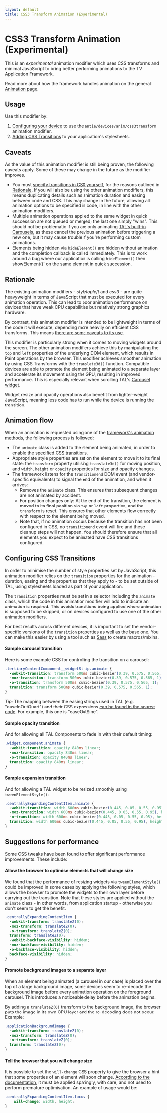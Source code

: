 ```yaml
---
layout: default
title: CSS3 Transform Animation (Experimental)
---
```

# CSS3 Transform Animation (Experimental)

<p class="lead">
This is an <i>experimental</i> animation modifier which uses CSS transforms and minimal JavaScript to bring better performing animations to the TV Application Framework.
</p>

Read more about how the framework handles animation on the general [Animation page](animation.html).

## Usage

Use this modifier by:

1. [Configuring your device](../overview/device-configuration.html) to use the `antie/devices/anim/css3transform` animation modifier.
2. [Adding CSS Transitions](#configuring-css-transitions) to your application's stylesheets.

## Caveats

As the value of this animation modifier is still being proven, the following caveats apply. Some of these may change in the future as the modifier improves.

* You must [specify transitions in CSS yourself](#configuring-css-transitions), for the reasons outlined in [Rationale](#rationale). If you will also be using the other animation modifiers, this means duplicating details such as animation duration and easing between code and CSS. This may change in the future, allowing all animation options to be specified in code, in line with the other animation modifiers.
* Multiple animation operations applied to the same widget in quick succession are not queued or merged; the last one simply "wins". This should not be problematic if you are only animating [TAL's built-in Carousels](carousel.html), as these cancel the previous animation before triggering a new one, but it may cause trouble if you're performing custom animations.
* Elements being hidden via `hideElement()` are hidden without animation and the completion callback is called immediately. This is to work around a bug where our application is calling `hideElement()` then showElement()` on the same element in quick succession.

## Rationale

The existing animation modifiers - _styletopleft_ and _css3_ - are quite heavyweight in terms of JavaScript that must be executed for every animation operation. This can lead to poor animation performance on devices that have weak CPU capabilities but relatively strong graphics hardware.

By contrast, this animation modifier is intended to be lightweight in terms of the code it will execute, depending more heavily on efficient CSS transforms. This means [there are some caveats to its use](#caveats).

This modifier is particularly strong when it comes to moving widgets around the screen. The other animation modifiers achieve this by manipulating the `top` and `left` properties of the underlying DOM element, which results in Paint operations by the browser. This modifier achieves smoother animation by using CSS Transforms with the `translate3d()` function. Compatible devices are able to promote the element being animated to a separate layer and accelerate its movement using the GPU, resulting in improved performance. This is especially relevant when scrolling TAL's [Carousel widget](carousel.html).

Widget resize and opacity operations also benefit from lighter-weight JavaScript, meaning less code has to run while the device is running the transition.

## Animation flow

When an animation is requested using one of the [framework's animation methods](animation.html), the following process is followed:

* The `animate` class is added to the element being animated, in order to enable the [specified CSS transitions](#configuring-css-transitions).
* Appropriate style properties are set on the element to move it to its final state: the `transform` property utilising `translate3d()` for moving position, and `width`, `height` or `opacity` properties for size and opacity changes.
* The framework listens for the `transitionend` DOM event (and vendor-specific equivalents) to signal the end of the animation, and when it arrives:
  * Removes the `animate` class. This ensures that subsequent changes are not animated by accident.
  * For position changes only: At the end of the transition, the element is moved to its final position via `top` or `left` properties, and the `transform` is reset. This ensures that other elements flow correctly with respect to the element being moved.
  * Note that, if no animation occurs because the transition has not been configured in CSS, no `transitionend` event will fire and these cleanup steps will not happen. You should therefore ensure that all elements you expect to be animated have CSS transitions configured.

## Configuring CSS Transitions

In order to minimise the number of style properties set by JavaScript, this animation modifier relies on the `transition` properties for the animation - duration, easing and the properties that they apply to - to be set outside of TAL, using stylesheets loaded as part of your application.

The `transition` properties must be set in a selector including the `animate` class, which the code in this animation modifier will add to indicate an animation is required. This avoids transitions being applied where animation is supposed to be skipped, or on devices configured to use one of the other animation modifiers.

For best results across different devices, it is important to set the vendor-specific versions of the `transition` properties as well as the base one. You can make this easier by using a tool such as [Sass](http://sass-lang.com/) to create macros/mixins.

#### Sample carousel transition

Here is some example CSS for controlling the transition on a carousel:

```css
.tertiaryContentComponent__widgetStrip.animate {
  -webkit-transition: transform 500ms cubic-bezier(0.39, 0.575, 0.565, 1);
  -moz-transition: transform 500ms cubic-bezier(0.39, 0.575, 0.565, 1);
  -o-transition: transform 500ms cubic-bezier(0.39, 0.575, 0.565, 1);
  transition: transform 500ms cubic-bezier(0.39, 0.575, 0.565, 1); 
}
```

*Tip:* The mapping between the easing strings used in TAL (e.g. "easeInOutQuart") and their CSS expressions [can be found in the source code](https://github.com/fmtvp/tal/blob/master/static/script/devices/anim/css3/easinglookup.js). For example, this one is "easeOutSine".

#### Sample opacity transition

And for allowing all TAL Components to fade in with their default timing:

```css
.widget.component.animate {
  -webkit-transition: opacity 840ms linear;
  -moz-transition: opacity 840ms linear;
  -o-transition: opacity 840ms linear;
  transition: opacity 840ms linear;
}
```

#### Sample expansion transition

And for allowing a TAL widget to be resized smoothly using `tweenElementStyle()`:

```css
.centrallyExpandingContentItem.animate {
  -webkit-transition: width 600ms cubic-bezier(0.445, 0.05, 0.55, 0.95), height 600ms cubic-bezier(0.445, 0.05, 0.55, 0.95);
  -moz-transition: width 600ms cubic-bezier(0.445, 0.05, 0.55, 0.95), height 600ms cubic-bezier(0.445, 0.05, 0.55, 0.95);
  -o-transition: width 600ms cubic-bezier(0.445, 0.05, 0.55, 0.95), height 600ms cubic-bezier(0.445, 0.05, 0.55, 0.95);
  transition: width 600ms cubic-bezier(0.445, 0.05, 0.55, 0.95), height 600ms cubic-bezier(0.445, 0.05, 0.55, 0.95);
}
```

## Suggestions for performance

Some CSS tweaks have been found to offer significant performance improvements. These include:

#### Allow the browser to optimise elements that will change size

We found that the performance of resizing widgets via `tweenElementStyle()` could be improved in some cases by applying the following styles, which allows the browser to promote the widgets to their own layer before carrying out the transition. Note that these styles are applied without the `animate` class - in other words, from application startup - otherwise you don't seem to get the benefit.

```css
.centrallyExpandingContentItem {
  -webkit-transform: translateZ(0);
  -moz-transform: translateZ(0);
  -o-transform: translateZ(0);
  transform: translateZ(0);
  -webkit-backface-visibility: hidden;
  -moz-backface-visibility: hidden;
  -o-backface-visibility: hidden;
  backface-visibility: hidden;
}
```

#### Promote background images to a separate layer

When an element being animated (a carousel in our case) is placed over the top of a large background image, some devices seem to re-decode the background image before every animation operation on the foreground carousel. This introduces a noticeable delay before the animation begins.

By adding a `translateZ(0)` transform to the background image, the browser puts the image in its own GPU layer and the re-decoding does not occur. Example:

```css
.applicationBackgroundImage {
  -webkit-transform: translateZ(0);
  -moz-transform: translateZ(0);
  -o-transform: translateZ(0);
  transform: translateZ(0);
}
```

#### Tell the browser that you will change size

It is possible to set the `will-change` CSS property to give the browser a hint that some properties of an element will soon change. [According to the documentation](https://developer.mozilla.org/en/docs/Web/CSS/will-change), it must be applied sparingly, with care, and not used to perform premature optimisation. An example of usage would be:

```css
.centrallyExpandingContentItem.focus {
	will-change: width, height;
}
```